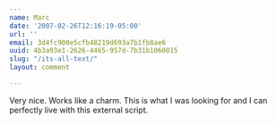 ```yaml
---
name: Marc
date: '2007-02-26T12:16:19-05:00'
url: ''
email: 3d4fc900e5cfb48219d693a7b1fb8ae6
uuid: 4b3a93e1-2626-4465-957d-7b31b1060015
slug: "/its-all-text/"
layout: comment

---
```


Very nice. Works like a charm. This is what I was looking for and I can perfectly live with this external script.

